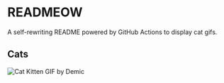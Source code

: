 # READMEOW

A self-rewriting README powered by GitHub Actions to display cat gifs.

## Cats

![Cat Kitten GIF by Demic](https://media1.giphy.com/media/v1.Y2lkPTlhY2QwMmRhOWh3dmY3cnBlN2hxZjk2MmxpYzFiNGJsb2o1ZXhhZmo4dGdjd3RpOCZlcD12MV9naWZzX3NlYXJjaCZjdD1n/3oriO0OEd9QIDdllqo/200.gif)
